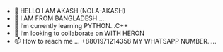 - 👋 HELLO I AM AKASH (NOLA-AKASH)
- 👀 I AM FROM BANGLADESH.....
- 🌱 I’m currently learning PYTHON...C++
- 💞️ I’m looking to collaborate on WITH HERON
- 📫 How to reach me ... +8801971214358 MY WHATSAPP NUMBER.....

<!---
FUCK YOUR ATTITUDE 3 TIMES A DAY 🖕🖕
--->
